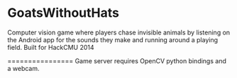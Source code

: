 GoatsWithoutHats
================
Computer vision game where players chase invisible animals by listening on the Android app for the sounds they make and running around a playing field. Built for HackCMU 2014

================
Game server requires OpenCV python bindings and a webcam.
